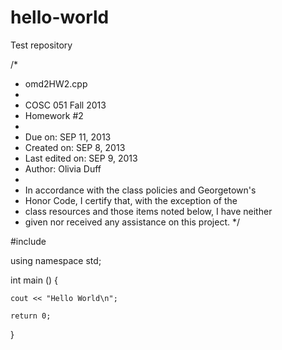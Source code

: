 # hello-world
Test repository

/*
* omd2HW2.cpp 
*
* COSC 051 Fall 2013
* Homework #2 
*
* Due on:	  SEP 11, 2013
* Created on:	  SEP 8, 2013
* Last edited on: SEP 9, 2013
* Author: Olivia Duff 
*
* In accordance with the class policies and Georgetown's
* Honor Code, I certify that, with the exception of the
* class resources and those items noted below, I have neither
* given nor received any assistance on this project. 
*/

#include <iostream>

using namespace std;

int main ()
{

	cout << "Hello World\n";

	return 0;
}
